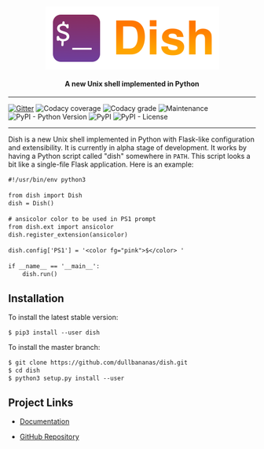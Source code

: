 <h1 align="center">
  <img src="artwork/dish-logo.png" height="128" align="center" />
</h1>

<h4 align="center">A new Unix shell implemented in Python</h4>

***
[![Gitter](https://img.shields.io/gitter/room/dullbananas/dish)](https://gitter.im/dish-shell/community)
![Codacy coverage](https://img.shields.io/codacy/coverage/1faac136e1a5459b9141fa6cc03cf0bd)
![Codacy grade](https://img.shields.io/codacy/grade/1faac136e1a5459b9141fa6cc03cf0bd)
![Maintenance](https://img.shields.io/maintenance/yes/2019)
![PyPI - Python Version](https://img.shields.io/pypi/pyversions/dish)
![PyPI](https://img.shields.io/pypi/v/dish)
![PyPI - License](https://img.shields.io/pypi/l/dish)
***

Dish is a new Unix shell implemented in Python with Flask-like configuration and extensibility. It is currently in alpha stage of development. It works by having a Python script called "dish" somewhere in `PATH`. This script looks a bit like a single-file Flask application. Here is an example:

```python3
#!/usr/bin/env python3

from dish import Dish
dish = Dish()

# ansicolor color to be used in PS1 prompt
from dish.ext import ansicolor
dish.register_extension(ansicolor)

dish.config['PS1'] = '<color fg="pink">$</color> '

if __name__ == '__main__':
    dish.run()
```

## Installation

To install the latest stable version:

```console
$ pip3 install --user dish
```

To install the master branch:

```console
$ git clone https://github.com/dullbananas/dish.git
$ cd dish
$ python3 setup.py install --user
```

## Project Links

  * [Documentation](https://dish.readthedocs.io/en/latest/)

  * [GitHub Repository](https://github.com/dullbananas/dish)
